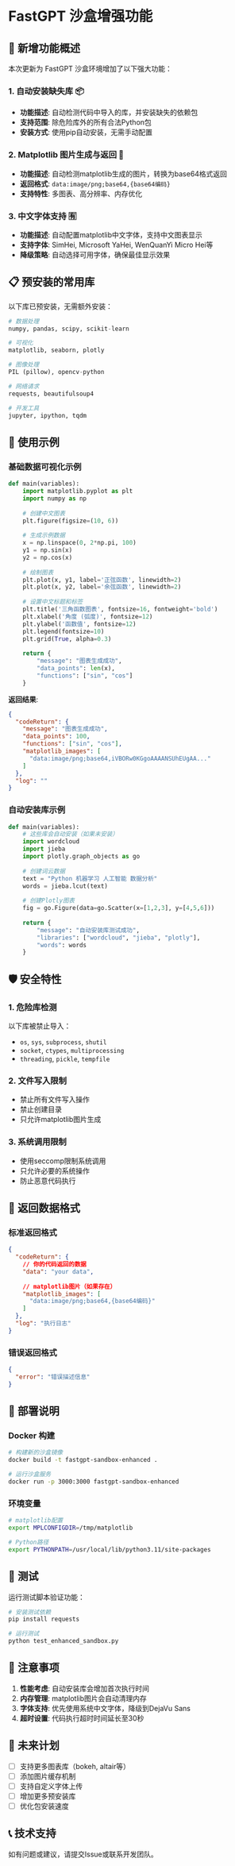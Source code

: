 # FastGPT 沙盒增强功能

## 🚀 新增功能概述

本次更新为 FastGPT 沙盒环境增加了以下强大功能：

### 1. 自动安装缺失库 📦
- **功能描述**: 自动检测代码中导入的库，并安装缺失的依赖包
- **支持范围**: 除危险库外的所有合法Python包
- **安装方式**: 使用pip自动安装，无需手动配置

### 2. Matplotlib 图片生成与返回 🎨
- **功能描述**: 自动检测matplotlib生成的图片，转换为base64格式返回
- **返回格式**: `data:image/png;base64,{base64编码}`
- **支持特性**: 多图表、高分辨率、内存优化

### 3. 中文字体支持 🈶
- **功能描述**: 自动配置matplotlib中文字体，支持中文图表显示
- **支持字体**: SimHei, Microsoft YaHei, WenQuanYi Micro Hei等
- **降级策略**: 自动选择可用字体，确保最佳显示效果

## 📋 预安装的常用库

以下库已预安装，无需额外安装：

```python
# 数据处理
numpy, pandas, scipy, scikit-learn

# 可视化
matplotlib, seaborn, plotly

# 图像处理
PIL (pillow), opencv-python

# 网络请求
requests, beautifulsoup4

# 开发工具
jupyter, ipython, tqdm
```

## 🔧 使用示例

### 基础数据可视化示例

```python
def main(variables):
    import matplotlib.pyplot as plt
    import numpy as np
    
    # 创建中文图表
    plt.figure(figsize=(10, 6))
    
    # 生成示例数据
    x = np.linspace(0, 2*np.pi, 100)
    y1 = np.sin(x)
    y2 = np.cos(x)
    
    # 绘制图表
    plt.plot(x, y1, label='正弦函数', linewidth=2)
    plt.plot(x, y2, label='余弦函数', linewidth=2)
    
    # 设置中文标题和标签
    plt.title('三角函数图表', fontsize=16, fontweight='bold')
    plt.xlabel('角度 (弧度)', fontsize=12)
    plt.ylabel('函数值', fontsize=12)
    plt.legend(fontsize=10)
    plt.grid(True, alpha=0.3)
    
    return {
        "message": "图表生成成功",
        "data_points": len(x),
        "functions": ["sin", "cos"]
    }
```

**返回结果**:
```json
{
  "codeReturn": {
    "message": "图表生成成功",
    "data_points": 100,
    "functions": ["sin", "cos"],
    "matplotlib_images": [
      "data:image/png;base64,iVBORw0KGgoAAAANSUhEUgAA..."
    ]
  },
  "log": ""
}
```

### 自动安装库示例

```python
def main(variables):
    # 这些库会自动安装（如果未安装）
    import wordcloud
    import jieba
    import plotly.graph_objects as go
    
    # 创建词云数据
    text = "Python 机器学习 人工智能 数据分析"
    words = jieba.lcut(text)
    
    # 创建Plotly图表
    fig = go.Figure(data=go.Scatter(x=[1,2,3], y=[4,5,6]))
    
    return {
        "message": "自动安装库测试成功",
        "libraries": ["wordcloud", "jieba", "plotly"],
        "words": words
    }
```

## 🛡️ 安全特性

### 1. 危险库检测
以下库被禁止导入：
- `os`, `sys`, `subprocess`, `shutil`
- `socket`, `ctypes`, `multiprocessing`
- `threading`, `pickle`, `tempfile`

### 2. 文件写入限制
- 禁止所有文件写入操作
- 禁止创建目录
- 只允许matplotlib图片生成

### 3. 系统调用限制
- 使用seccomp限制系统调用
- 只允许必要的系统操作
- 防止恶意代码执行

## 🔄 返回数据格式

### 标准返回格式
```json
{
  "codeReturn": {
    // 你的代码返回的数据
    "data": "your data",
    
    // matplotlib图片（如果存在）
    "matplotlib_images": [
      "data:image/png;base64,{base64编码}"
    ]
  },
  "log": "执行日志"
}
```

### 错误返回格式
```json
{
  "error": "错误描述信息"
}
```

## 🚀 部署说明

### Docker 构建
```bash
# 构建新的沙盒镜像
docker build -t fastgpt-sandbox-enhanced .

# 运行沙盒服务
docker run -p 3000:3000 fastgpt-sandbox-enhanced
```

### 环境变量
```bash
# matplotlib配置
export MPLCONFIGDIR=/tmp/matplotlib

# Python路径
export PYTHONPATH=/usr/local/lib/python3.11/site-packages
```

## 🧪 测试

运行测试脚本验证功能：

```bash
# 安装测试依赖
pip install requests

# 运行测试
python test_enhanced_sandbox.py
```

## 📝 注意事项

1. **性能考虑**: 自动安装库会增加首次执行时间
2. **内存管理**: matplotlib图片会自动清理内存
3. **字体支持**: 优先使用系统中文字体，降级到DejaVu Sans
4. **超时设置**: 代码执行超时时间延长至30秒

## 🔮 未来计划

- [ ] 支持更多图表库（bokeh, altair等）
- [ ] 添加图片缓存机制
- [ ] 支持自定义字体上传
- [ ] 增加更多预安装库
- [ ] 优化包安装速度

## 📞 技术支持

如有问题或建议，请提交Issue或联系开发团队。
